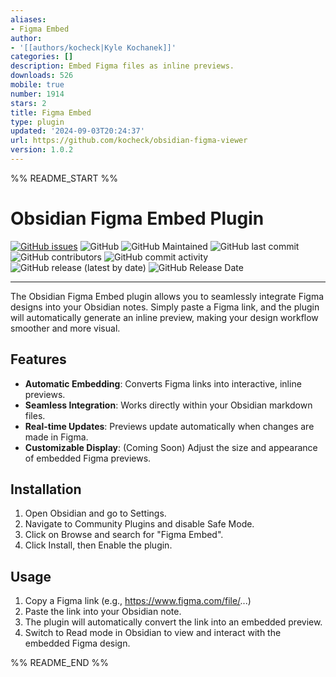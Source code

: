 ```yaml
---
aliases:
- Figma Embed
author:
- '[[authors/kocheck|Kyle Kochanek]]'
categories: []
description: Embed Figma files as inline previews.
downloads: 526
mobile: true
number: 1914
stars: 2
title: Figma Embed
type: plugin
updated: '2024-09-03T20:24:37'
url: https://github.com/kocheck/obsidian-figma-viewer
version: 1.0.2
---
```


%% README_START %%

# Obsidian Figma Embed Plugin


[![GitHub issues](https://img.shields.io/github/issues/kocheck/obsidian-figma-viewer)](https://github.com/kocheck/obsidian-figma-viewer/issues)
![GitHub](https://img.shields.io/github/license/kocheck/obsidian-figma-viewer?color=blue)
![GitHub Maintained](https://img.shields.io/badge/Open%20Source-Yes-green)
![GitHub last commit](https://img.shields.io/github/last-commit/kocheck/obsidian-figma-viewer)
![GitHub contributors](https://img.shields.io/github/contributors/kocheck/obsidian-figma-viewer)
![GitHub commit activity](https://img.shields.io/github/commit-activity/m/kocheck/obsidian-figma-viewer)
![GitHub release (latest by date)](https://img.shields.io/github/v/release/kocheck/obsidian-figma-viewer)
![GitHub Release Date](https://img.shields.io/github/release-date/kocheck/obsidian-figma-viewer)

---

The Obsidian Figma Embed plugin allows you to seamlessly integrate Figma designs into your Obsidian notes. Simply paste a Figma link, and the plugin will automatically generate an inline preview, making your design workflow smoother and more visual.

## Features

- **Automatic Embedding**: Converts Figma links into interactive, inline previews.
- **Seamless Integration**: Works directly within your Obsidian markdown files.
- **Real-time Updates**: Previews update automatically when changes are made in Figma.
- **Customizable Display**: (Coming Soon) Adjust the size and appearance of embedded Figma previews.

## Installation

1. Open Obsidian and go to Settings.
2. Navigate to Community Plugins and disable Safe Mode.
3. Click on Browse and search for "Figma Embed".
4. Click Install, then Enable the plugin.

## Usage

1. Copy a Figma link (e.g., https://www.figma.com/file/...)
2. Paste the link into your Obsidian note.
3. The plugin will automatically convert the link into an embedded preview.
4. Switch to Read mode in Obsidian to view and interact with the embedded Figma design.



%% README_END %%